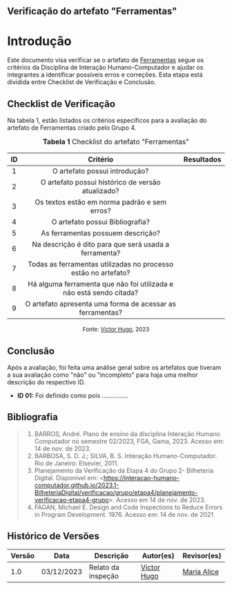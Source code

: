 ## Verificação do artefato "Ferramentas"

# Introdução

Este documento visa verificar se o artefato de [Ferramentas](../../../planejamento/ferramentas.md) segue os critérios da Disciplina de Interação Humano-Computador e ajudar os integrantes a identificar possíveis erros e correções. Esta etapa está dividida entre Checklist de Verificação e Conclusão.


## Checklist de Verificação

Na tabela 1, estão listados os critérios específicos para a avaliação do artefato de Ferramentas criado pelo Grupo 4.

<font size="3"><p style="text-align: center"><b>Tabela 1</b> Checklist do artefato "Ferramentas" </p></font>

|  ID   |                              Critério                               | Resultados |
| :---: | :-----------------------------------------------------------------: | :--------: |
|   1   |                    O artefato possui introdução?                    |            |
|   2   |          O artefato possui histórico de versão atualizado?          |            |
|   3   |            Os textos estão em norma padrão e sem erros?             |            |
|   4   |                   O artefato possui Bibliografia?                   |            |
|   5   |                  As ferramentas possuem descrição?                  |            |
|   6   |        Na descrição é dito para que será usada a ferramenta?        |            |
|   7   |   Todas as ferramentas utilizadas no processo estão no artefato?    |            |
|   8   | Há alguma ferramenta que não foi utilizada e não está sendo citada? |            |
|   9   | O artefato apresenta uma forma de acessar as ferramentas?           |            |

<font size="2"><p style="text-align: center">Fonte: [Victor Hugo](https://github.com/ViictorHugoo), 2023</p></font>

## Conclusão

Após a avaliação, foi feita uma análise geral sobre os artefatos que tiveram a sua avaliação como "não" ou "incompleto" para haja uma melhor descrição do respectivo ID.

- **ID 01:** Foi definido como  pois ...............


## Bibliografia 

> 1. BARROS, André. Plano de ensino da disciplina Interação Humano Computador no semestre 02/2023, FGA, Gama, 2023. Acesso em: 14 de nov. de 2023.
> 2. BARBOSA, S. D. J.; SILVA, B. S. Interação Humano-Computador. Rio de Janeiro: Elsevier, 2011.
> 3. Planejamento da Verificação da Etapa 4 do Grupo 2- Bilheteria Digital. Disponível em: <<https://interacao-humano-computador.github.io/2023.1-BilheteriaDigital/verificacao/grupo/etapa4/planejamento-verificacao-etapa4-grupo>>. Acesso em 14 de nov. de 2023.
> 4. FAGAN, Michael E. Design and Code Inspections to Reduce Errors in Program Development. 1976. Acesso em: 14 de nov. de 2021


## Histórico de Versões

| Versão | Data       | Descrição                   | Autor(es)                                       | Revisor(es)                                    |
| ------ | ---------- | --------------------------- | ----------------------------------------------- | ---------------------------------------------- |
| 1.0    | 03/12/2023 | Relato da inspeção          | [Victor Hugo](https://github.com/ViictorHugoo)  | [Maria Alice](https://github.com/Maliz30)      |

